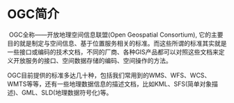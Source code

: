 #  OGC简介

​	OGC全称——开放地理空间信息联盟(Open Geospatial Consortium), 它的主要目的就是制定与空间信息、基于位置服务相关的标准。而这些所谓的标准其实就是一些接口或编码的技术文档，不同的厂商、各种GIS产品都可以对照这些文档来定义开放服务的接口、空间数据存储的编码、空间操作的方法。

​	OGC目前提供的标准多达几十种，包括我们常用到的WMS、WFS、WCS、WMTS等等，还有一些地理数据信息的描述文档，比如KML、SFS(简单对象描述)、GML、SLD(地理数据符号化)等。